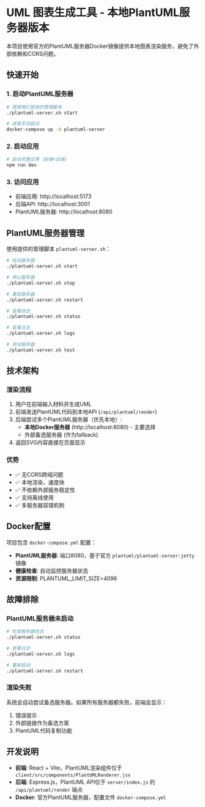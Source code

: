 # UML 图表生成工具 - 本地PlantUML服务器版本

本项目使用官方的PlantUML服务器Docker镜像提供本地图表渲染服务，避免了外部依赖和CORS问题。

## 快速开始

### 1. 启动PlantUML服务器
```bash
# 使用我们提供的管理脚本
./plantuml-server.sh start

# 或者手动启动
docker-compose up -d plantuml-server
```

### 2. 启动应用
```bash
# 启动完整应用（前端+后端）
npm run dev
```

### 3. 访问应用
- 前端应用: http://localhost:5173
- 后端API: http://localhost:3001
- PlantUML服务器: http://localhost:8080

## PlantUML服务器管理

使用提供的管理脚本 `plantuml-server.sh`：

```bash
# 启动服务器
./plantuml-server.sh start

# 停止服务器
./plantuml-server.sh stop

# 重启服务器
./plantuml-server.sh restart

# 查看状态
./plantuml-server.sh status

# 查看日志
./plantuml-server.sh logs

# 测试服务器
./plantuml-server.sh test
```

## 技术架构

### 渲染流程
1. 用户在前端输入材料并生成UML
2. 前端发送PlantUML代码到本地API (`/api/plantuml/render`)
3. 后端尝试多个PlantUML服务器（优先本地）:
   - **本地Docker服务器** (http://localhost:8080) - 主要选择
   - 外部备选服务器 (作为fallback)
4. 返回SVG内容直接在页面显示

### 优势
- ✅ 无CORS跨域问题
- ✅ 本地渲染，速度快
- ✅ 不依赖外部服务稳定性
- ✅ 支持离线使用
- ✅ 多服务器容错机制

## Docker配置

项目包含 `docker-compose.yml` 配置：

- **PlantUML服务器**: 端口8080，基于官方 `plantuml/plantuml-server:jetty` 镜像
- **健康检查**: 自动监控服务器状态
- **资源限制**: PLANTUML_LIMIT_SIZE=4096

## 故障排除

### PlantUML服务器未启动
```bash
# 检查服务器状态
./plantuml-server.sh status

# 查看日志
./plantuml-server.sh logs

# 重新启动
./plantuml-server.sh restart
```

### 渲染失败
系统会自动尝试备选服务器。如果所有服务器都失败，前端会显示：
1. 错误提示
2. 外部链接作为备选方案
3. PlantUML代码复制功能

## 开发说明

- **前端**: React + Vite，PlantUML渲染组件位于 `client/src/components/PlantUMLRenderer.jsx`
- **后端**: Express.js，PlantUML API位于 `server/index.js` 的 `/api/plantuml/render` 端点
- **Docker**: 官方PlantUML服务器，配置文件 `docker-compose.yml`